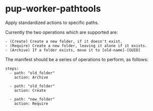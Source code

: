 # pup-worker-pathtools

Apply standardized actions to specific paths.

Currently the two operations which are supported are:

    - (Create) Create a new folder, if it doesn't exist.
    - (Require) Create a new folder, leaving it alone if it exists.
    - (Archive) If a folder exists, move it to [old-name]-[GUID]
    
The manifest should be a series of operations to perform, as follows:

```
steps:
  - path: "old_folder"
    action: Archive

  - path: "old_folder"
    action: Create

  - path: "new_folder"
    action: Require
```